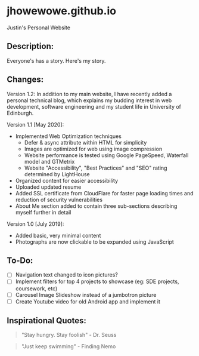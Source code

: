 # jhowewowe.github.io
Justin's Personal Website

## Description:
Everyone's has a story. Here's my story.

## Changes:
Version 1.2: In addition to my main website, I have recently added a personal technical blog, which explains my budding interest in web development, software engineering and my student life in University of Edinburgh.

Version 1.1 [May 2020]:
- Implemented Web Optimization techniques
  - Defer & async attribute within HTML for simplicity
  - Images are optimized for web using image compression
  - Website performance is tested using Google PageSpeed, Waterfall model and GTMetrix
  - Website "Accessibility", "Best Practices" and "SEO" rating determined by LightHouse
- Organized content for easier accessibility
- Uploaded updated resume
- Added SSL certificate from CloudFlare for faster page loading times and reduction of security vulnerabilities
- About Me section added to contain three sub-sections describing myself further in detail

Version 1.0 [July 2019]:
- Added basic, very minimal content
- Photographs are now clickable to be expanded using JavaScript

## To-Do:
- [ ] Navigation text changed to icon pictures?
- [ ] Implement filters for top 4 projects to showcase (eg: SDE projects, coursework, etc)
- [ ] Carousel Image Slideshow instead of a jumbotron picture
- [ ] Create Youtube video for old Android app and implement it

## Inspirational Quotes:
> "Stay hungry. Stay foolish" - Dr. Seuss

> "Just keep swimming" - Finding Nemo
